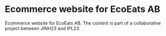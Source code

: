 # Ecommerce website for EcoEats AB
Ecommerce website for EcoEats AB. The content is part of a collaborative project between JINH23 and IPL23.
